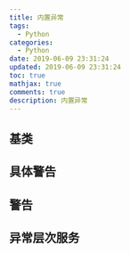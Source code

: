 ```yaml
---
title: 内置异常
tags:
  - Python
categories:
  - Python
date: 2019-06-09 23:31:24
updated: 2019-06-09 23:31:24
toc: true
mathjax: true
comments: true
description: 内置异常
---
```


##	基类

##	具体警告

##	警告

##	异常层次服务


